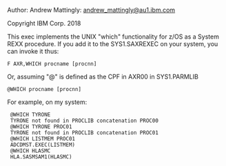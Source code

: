 Author: Andrew Mattingly: <andrew_mattingly@au1.ibm.com>

Copyright IBM Corp. 2018
 
This exec implements the UNIX "which" functionality for z/OS as a System REXX procedure.  If you add it to the SYS1.SAXREXEC on your system, you can invoke it thus:

`F AXR,WHICH procname [procnn]`

Or, assuming "@" is defined as the CPF in AXR00 in SYS1.PARMLIB

`@WHICH procname [procnn]`

For example, on my system:

```
 @WHICH TYRONE
 TYRONE not found in PROCLIB concatenation PROC00
 @WHICH TYRONE PROC01
 TYRONE not found in PROCLIB concatenation PROC01
 @WHICH LISTMEM PROC01
 ADCDMST.EXEC(LISTMEM)
 @WHICH HLASMC
 HLA.SASMSAM1(HLASMC)
``` 

